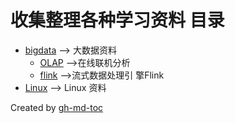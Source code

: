 收集整理各种学习资料
目录
=================

* [<a href="https://github\.com/Chengyanan1008/day\-day\-up/tree/main/bigdata">bigdata</a> \-\-&gt; 大数据资料](#bigdata----%E5%A4%A7%E6%95%B0%E6%8D%AE%E8%B5%84%E6%96%99)
  * [<a href="https://github\.com/Chengyanan1008/day\-day\-up/tree/main/bigdata/OLAP">OLAP</a> \-\-&gt;在线联机分析](#olap---%E5%9C%A8%E7%BA%BF%E8%81%94%E6%9C%BA%E5%88%86%E6%9E%90)
  * [<a href="https://github\.com/Chengyanan1008/day\-day\-up/tree/main/bigdata/flink">flink</a> \-\-&gt;流式数据处理引 擎Flink](#flink---%E6%B5%81%E5%BC%8F%E6%95%B0%E6%8D%AE%E5%A4%84%E7%90%86%E5%BC%95%E6%93%8Eflink)
* [<a href="https://github\.com/Chengyanan1008/day\-day\-up/tree/main/Linux">Linux</a> \-\-&gt; Linux 资料](#linux----linux-%E8%B5%84%E6%96%99)

Created by [gh-md-toc](https://github.com/ekalinin/github-markdown-toc.go)


